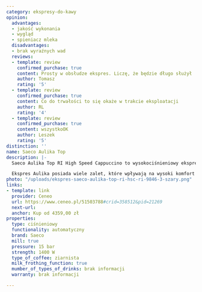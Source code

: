 ```yaml
---
category: ekspresy-do-kawy
opinion:
  advantages:
  - jakość wykonania
  - wygląd
  - spieniacz mleka
  disadvantages:
  - brak wyraźnych wad
  reviews:
  - template: review
    confirmed_purchase: true
    content: Prosty w obsłudze ekspres. Liczę, że będzie długo służył
    author: Tomasz
    rating: '5'
  - template: review
    confirmed_purchase: true
    content: Co do trwałości to się okaże w trakcie eksploatacji
    author: RL
    rating: '4'
  - template: review
    confirmed_purchase: true
    content: wszystkoOK
    author: Leszek
    rating: '5'
distinction: ''
name: Saeco Aulika Top
description: |-
  Saeco Aulika Top RI High Speed Cappuccino to wysokociśnieniowy ekspres do kawy o mocy 1400 W. Sprawdzi się doskonale do użytku profesjonalnego w lokalach gastronomicznych lub biurowcach. Wyposażony w nowoczesne technologie One Touch Logic, Pinless Wonder i spieniacz mleka. Intuicyjny interfejs gwarantuje łatwą i szybką obsługę urządzenia.

  Ekspres Aulika posiada wiele zalet, które wpływają na wysoki komfort jego użytkowania. Za mielenie świeżych ziaren kawy odpowiada wbudowany młynek, zapewniający urządzeniu cichą i sprawną pracę. Nowoczesna technologia One Touch umożliwia przygotowanie napojów kawowych za pomocą jednego przycisku, a proces parzenia trwa nie więcej niż minutę. Dodatkowo użytkownik może regulować stopień intensywności kawy, wybierając jeden z trzech dostępnych poziomów. Spieniacz mleka pod wpływem wysokiego ciśnienia tworzy aksamitną piankę, która smakuje wyśmienicie w kawie typu latte, czy cappuccino. Wyjątkowo pojemny zbiornik na odpadki pomieści nawet do 40 porcji fusów.
photo: "/uploads/ekspres-saeco-aulika-top-ri-hsc-ri-9846-3-szary.png"
links:
- template: link
  provider: Ceneo
  url: https://www.ceneo.pl/51503788#crid=358512&pid=21269
  next-url:
  anchor: Kup od 4359,00 zł
properties:
  type: ciśnieniowy
  functionality: automatyczny
  brand: Saeco
  mill: true
  pressure: 15 bar
  strength: 1400 W
  type_of_coffee: ziarnista
  milk_frothing_function: true
  mumber_of_types_of_drinks: brak informacji
  warranty: brak informacji

---
```

